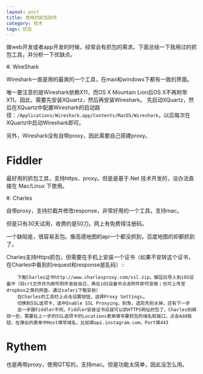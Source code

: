 ```yaml
---
layout: post
title: 常用的抓包软件
category: 技术
tags: 抓包
---
```


做web开发或者app开发的时候，经常会有抓包的需求。下面总结一下我用过的抓包工具，并分析一下优缺点。

#. WireShark

Wireshark一直是用的最爽的一个工具，在max和windows下都有一致的界面。

唯一要注意的是Wireshark依赖X11，而OS X Mountain Lion后OS X不再附带X11。因此，需要先安装XQuartz，然后再安装Wireshark。
先启动XQuartz，然后在XQuartz中配置Wireshark的启动路径：```/Applications/Wireshark.app/Contents/MacOS/Wireshark```，以后每次在XQuartz中启动Wireshark即可。

另外，Wireshark没有自带proxy，因此需要自己搭建proxy。

# Fiddler

最好用的抓包工具，支持https、proxy。但是是基于.Net 技术开发的，没办法直接在 Mac/Linux 下使用。

#. Charles

自带proxy，支持拦截并修改response，非常好用的一个工具，支持mac。

但是只有30天试用，收费的是50刀。网上有免费得注册码。

一个缺陷是，很容易丢包。像高德地图的api一个都没抓到，百度地图的却都抓到了。

Charles支持Https抓包，但需要在手机上安装一个证书（如果不安转这个证书，在Charles中看到的request和response是乱码）::

```
    下载Charles证书http://www.charlesproxy.com/ssl.zip，解压后导入到iOS设备中（将crt文件作为邮件附件发给自己，再在iOS设备中点击附件即可安装；也可上传至dropbox之类的网盘，通过safari下载安装）
    在Charles的工具栏上点击设置按钮，选择Proxy Settings…
    切换到SSL选项卡，选中Enable SSL Proxying，别急，选完先别关掉，还有下一步
    这一步跟Fiddler不同，Fiddler安装证书后就可以抓HTTPS网址的包了，Charles则麻烦一些，需要在上一步的SSL选项卡的Locations表单填写要抓包的域名和端口，点击Add按钮，在弹出的表单中Host填写域名，比如填api.instagram.com，Port填443
```


# Rythem

也是再带proxy，使用QT写的，支持mac。但是功能太简单，因此没怎么用。
